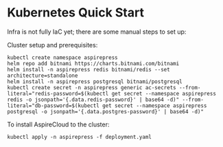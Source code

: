# Kubernetes Quick Start

Infra is not fully IaC yet; there are some manual steps to set up:

Cluster setup and prerequisites:
```
kubectl create namespace aspirepress
helm repo add bitnami https://charts.bitnami.com/bitnami
helm install -n aspirepress redis bitnami/redis --set architecture=standalone
helm install -n aspirepress postgresql bitnami/postgresql
kubectl create secret -n aspirepress generic ac-secrets --from-literal="redis-password=$(kubectl get secret --namespace aspirepress redis -o jsonpath='{.data.redis-password}' | base64 -d)" --from-literal="db-password=$(kubectl get secret --namespace aspirepress postgresql -o jsonpath='{.data.postgres-password}' | base64 -d)" 
```

To install AspireCloud to the cluster:
```
kubectl apply -n aspirepress -f deployment.yaml
```
